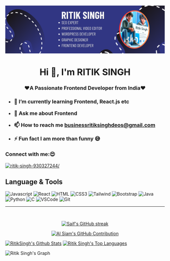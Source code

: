 ![logo](https://github.com/RITIKSINGH-DEOS/RITIKSINGH-DEOS/blob/main/RITIK%20SINGH%20LINKIED%20IN.png)

<h1 align="center">Hi 👋, I'm RITIK SINGH</h1>

<h3 align="center">❤️A Passionate Frontend Developer from India❤️<h3>

- 🌱 I’m currently learning **Frontend, React.js etc**

- 💬 Ask me about **Frontend**

- 📫 How to reach me **businessritiksinghdeos@gmail.com**

- ⚡ Fun fact **I am more than funny 😅**

<h3 align="left">Connect with me:😍</h3>
<p align="left">
<a href="https://linkedin.com/in/ritik-singh-930327244/" target="blank"><img align="center" src="https://raw.githubusercontent.com/rahuldkjain/github-profile-readme-generator/master/src/images/icons/Social/linked-in-alt.svg" alt="ritik-singh-930327244/" height="30" width="40" /></a>
</p>

## Language & Tools

![Javascript](https://img.shields.io/badge/Javascript-F0DB4F?style=for-the-badge&labelColor=black&logo=javascript&logoColor=F0DB4F)
![React](https://img.shields.io/badge/-React-61DBFB?style=for-the-badge&labelColor=black&logo=react&logoColor=61DBFB)
![HTML](https://img.shields.io/badge/HTML5-E34F26?style=for-the-badge&logo=html5&logoColor=white)
![CSS3](https://img.shields.io/badge/CSS3-1572B6?style=for-the-badge&logo=css3&logoColor=white)
![Tailwind](https://img.shields.io/badge/Tailwind_CSS-092749?style=for-the-badge&logo=tailwindcss&logoColor=06B6D4&labelColor=000000)
![Bootstrap](https://img.shields.io/badge/Bootstrap-563D7C?style=for-the-badge&logo=bootstrap&logoColor=white)
![Java](https://img.shields.io/badge/Java-ED8B00?style=for-the-badge&logo=openjdk&logoColor=white)
![Python](https://img.shields.io/badge/Python-3776AB?style=for-the-badge&logo=python&logoColor=white)
![C](https://img.shields.io/badge/C-00599C?style=for-the-badge&logo=c&logoColor=white)
![VSCode](https://img.shields.io/badge/Visual_Studio-0078d7?style=for-the-badge&logo=visual%20studio&logoColor=white)
![Git](https://img.shields.io/badge/Git-F05032?style=for-the-badge&logo=git&logoColor=white)
<br/>
<hr/>
<br/>


<p align="center">
  <a href="https://github.com/RITIKSINGH-DEOS">
    <img src="https://github-readme-streak-stats.herokuapp.com/?user=ritiksingh-deos&theme=radical&border=7F3FBF&background=0D1117" alt="Saif's GitHub streak"/>
  </a>
</p>

<p align="center">
  <a href="https://github.com/RITIKSINGH-DEOS">
    <img src="https://github-profile-summary-cards.vercel.app/api/cards/profile-details?username=ritiksingh-deos&theme=radical" alt="Al Siam's GitHub Contribution"/>
  </a>
</p>

<a> 
    <a href="https://github.com/RITIKSINGH-DEOS"><img alt="RitikSingh's Github Stats" src="https://denvercoder1-github-readme-stats.vercel.app/api?username=ritiksingh-deos&show_icons=true&count_private=true&theme=react&border_color=7F3FBF&bg_color=0D1117&title_color=F85D7F&icon_color=F8D866" height="192px" width="49.5%"/></a>
 <a href="https://github.com/RITIKSINGH-DEOS"><img alt="Ritik Singh's Top Languages" src="https://github-readme-stats.vercel.app/api/top-langs?username=ritiksingh-deos&langs_count=8&layout=compact&theme=react&border_color=7F3FBF&bg_color=0D1117&title_color=F*5D7F&icon_color=F8D866" height="192px" width="49.5%"/></a>
  <br/>
</a>


![Ritik Singh's Graph](https://github-readme-activity-graph.vercel.app/graph?username=ritiksingh-deos&custom_title=Ritik%20Singh's%20GitHub%20Activity%20Graph&bg_color=0D1117&color=7F3FBF&line=7F3FBF&point=7F3FBF&area_color=FFFFFF&title_color=FFFFFF&area=true)

